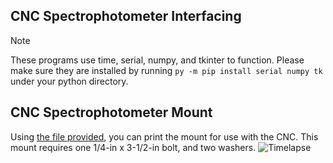 ## CNC Spectrophotometer Interfacing
> [!NOTE]
> These programs use time, serial, numpy, and tkinter to function. Please make sure they are installed by running `py -m pip install serial numpy tk` under your python directory.















## CNC Spectrophotometer Mount
Using [the file provided](./hardware/cnc%20konica%20minolta%20mount.stl), you can print the mount for use with the CNC. This mount requires one 1/4-in x 3-1/2-in bolt, and two washers.
![Timelapse](./hardware/media/timelapse1.gif)
